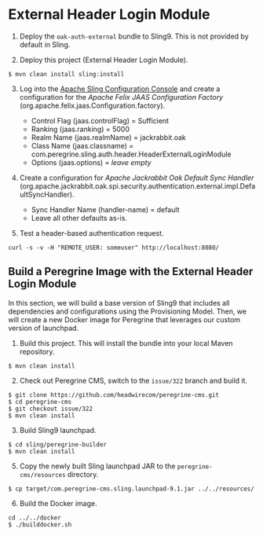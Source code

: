 # External Header Login Module 

1. Deploy the `oak-auth-external` bundle to Sling9. This is not provided by default in Sling.

2. Deploy this project (External Header Login Module).

```
$ mvn clean install sling:install
```


3. Log into the [Apache Sling Configuration Console](org.apache.felix.jaas.Configuration.factory) and create a 
   configuration for the _Apache Felix JAAS Configuration Factory_ (org.apache.felix.jaas.Configuration.factory).
   
   * Control Flag (jaas.controlFlag) = Sufficient
   * Ranking (jaas.ranking) = 5000
   * Realm Name (jaas.realmName) = jackrabbit.oak
   * Class Name (jaas.classname) = com.peregrine.sling.auth.header.HeaderExternalLoginModule
   * Options (jaas.options) = _leave empty_
   
4. Create a configuration for _Apache Jackrabbit Oak Default Sync Handler_ 
   (org.apache.jackrabbit.oak.spi.security.authentication.external.impl.DefaultSyncHandler).

   * Sync Handler Name (handler-name) = default
   * Leave all other defaults as-is.

5. Test a header-based authentication request.

```
curl -s -v -H "REMOTE_USER: someuser" http://localhost:8080/
```

## Build a Peregrine Image with the External Header Login Module

In this section, we will build a base version of Sling9 that includes all dependencies and configurations
using the Provisioning Model. Then, we will create a new Docker image for Peregrine that leverages our
custom version of launchpad.

1. Build this project. This will install the bundle into your local Maven repository.

```
$ mvn clean install
```

2. Check out Peregrine CMS, switch to the `issue/322` branch and build it.

```
$ git clone https://github.com/headwirecom/peregrine-cms.git
$ cd peregrine-cms
$ git checkout issue/322
$ mvn clean install
```


3. Build Sling9 launchpad.

```
$ cd sling/peregrine-builder
$ mvn clean install
```

5. Copy the newly built Sling launchpad JAR to the `peregrine-cms/resources` directory.

```
$ cp target/com.peregrine-cms.sling.launchpad-9.1.jar ../../resources/
```

6. Build the Docker image.

```
cd ../../docker
$ ./builddocker.sh 
```
